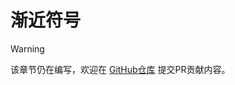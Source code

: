 # 渐近符号


> [!WARNING]
> 该章节仍在编写，欢迎在 [GitHub仓库](https://github.com/TickPoints/algorithm_learning) 提交PR贡献内容。
